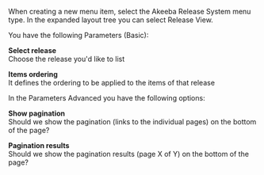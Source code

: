 When creating a new menu item, select the Akeeba Release System menu type. In the expanded layout tree you can select Release View.

You have the following Parameters (Basic):

**Select release**  
Choose the release you'd like to list

**Items ordering**  
It defines the ordering to be applied to the items of that release

In the Parameters Advanced you have the following options:

**Show pagination**  
Should we show the pagination (links to the individual pages) on the bottom of the page?

**Pagination results**  
Should we show the pagination results (page X of Y) on the bottom of the page?

